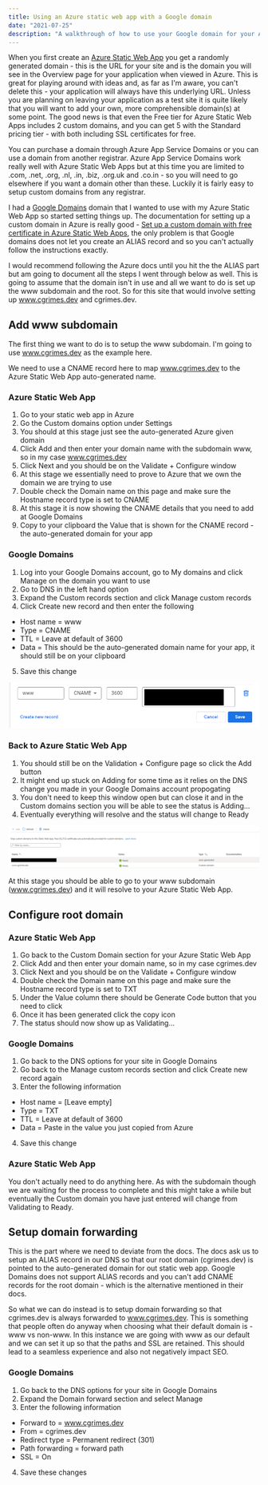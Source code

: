 ```yaml
---
title: Using an Azure static web app with a Google domain
date: "2021-07-25"
description: "A walkthrough of how to use your Google domain for your Azure static web app"
---
```


When you first create an [Azure Static Web App](https://azure.microsoft.com/en-gb/services/app-service/static/) you get a randomly generated domain - this is the URL for your site and is the domain you will see in the Overview page for your application when viewed in Azure. This is great for playing around with ideas and, as far as I'm aware, you can't delete this - your application will always have this underlying URL. Unless you are planning on leaving your application as a test site it is quite likely that you will want to add your own, more comprehensible domain(s) at some point. The good news is that even the Free tier for Azure Static Web Apps includes 2 custom domains, and you can get 5 with the Standard pricing tier - with both including SSL certificates for free.

You can purchase a domain through Azure App Service Domains or you can use a domain from another registrar. Azure App Service Domains work really well with Azure Static Web Apps but at this time you are limited to .com, .net, .org, .nl, .in, .biz, .org.uk and .co.in - so you will need to go elsewhere if you want a domain other than these. Luckily it is fairly easy to setup custom domains from any registrar.

I had a [Google Domains](https://domains.google/) domain that I wanted to use with my Azure Static Web App so started setting things up. The documentation for setting up a custom domain in Azure is really good - [Set up a custom domain with free certificate in Azure Static Web Apps](https://docs.microsoft.com/en-us/azure/static-web-apps/custom-domain?tabs=azure-dns), the only problem is that Google domains does not let you create an ALIAS record and so you can't actually follow the instructions exactly.

I would recommend following the Azure docs until you hit the the ALIAS part but am going to document all the steps I went through below as well. This is going to assume that the domain isn't in use and all we want to do is set up the www subdomain and the root. So for this site that would involve setting up www.cgrimes.dev and cgrimes.dev.

## Add www subdomain

The first thing we want to do is to setup the www subdomain. I'm going to use www.cgrimes.dev as the example here.

We need to use a CNAME record here to map www.cgrimes.dev to the Azure Static Web App auto-generated name.

### Azure Static Web App

1. Go to your static web app in Azure
2. Go the Custom domains option under Settings
3. You should at this stage just see the auto-generated Azure given domain
4. Click Add and then enter your domain name with the subdomain www, so in my case www.cgrimes.dev
5. Click Next and you should be on the Validate + Configure window
6. At this stage we essentially need to prove to Azure that we own the domain we are trying to use
7. Double check the Domain name on this page and make sure the Hostname record type is set to CNAME
8. At this stage it is now showing the CNAME details that you need to add at Google Domains
9. Copy to your clipboard the Value that is shown for the CNAME record - the auto-generated domain for your app

### Google Domains

1. Log into your Google Domains account, go to My domains and click Manage on the domain you want to use
2. Go to DNS in the left hand option
3. Expand the Custom records section and click Manage custom records
4. Click Create new record and then enter the following
- Host name = www
- Type = CNAME
- TTL = Leave at default of 3600
- Data = This should be the auto-generated domain name for your app, it should still be on your clipboard
5. Save this change

![Google Domains subdomain](./wwwsubdomainexample.png)

### Back to Azure Static Web App

1. You should still be on the Validation + Configure page so click the Add button
2. It might end up stuck on Adding for some time as it relies on the DNS change you made in your Google Domains account propogating
3. You don't need to keep this window open but can close it and in the Custom domains section you will be able to see the status is Adding...
4. Eventually everything will resolve and the status will change to Ready

![Azure static app subdomain ready](./subdomainready.png)

At this stage you should be able to go to your www subdomain (www.cgrimes.dev) and it will resolve to your Azure Static Web App.

## Configure root domain

### Azure Static Web App

1. Go back to the Custom Domain section for your Azure Static Web App
2. Click Add and then enter your domain name, so in my case cgrimes.dev
3. Click Next and you should be on the Validate + Configure window
4. Double check the Domain name on this page and make sure the Hostname record type is set to TXT
5. Under the Value column there should be Generate Code button that you need to click
6. Once it has been generated click the copy icon
7. The status should now show up as Validating...

### Google Domains

1. Go back to the DNS options for your site in Google Domains
2. Go back to the Manage custom records section and click Create new record again
3. Enter the following information
- Host name = [Leave empty]
- Type = TXT
- TTL = Leave at default of 3600
- Data = Paste in the value you just copied from Azure
4. Save this change

### Azure Static Web App

You don't actually need to do anything here. As with the subdomain though we are waiting for the process to complete and this might take a while but eventually the Custom domain you have just entered will change from Validating to Ready.

## Setup domain forwarding

This is the part where we need to deviate from the docs. The docs ask us to setup an ALIAS record in our DNS so that our root domain (cgrimes.dev) is pointed to the auto-generated domain for out static web app. Google Domains does not support ALIAS records and you can't add CNAME records for the root domain - which is the alternative mentioned in their docs.

So what we can do instead is to setup domain forwarding so that cgrimes.dev is always forwarded to www.cgrimes.dev. This is something that people often do anyway when choosing what their default domain is - www vs non-www. In this instance we are going with www as our default and we can set it up so that the paths and SSL are retained. This should lead to a seamless experience and also not negatively impact SEO.

### Google Domains

1. Go back to the DNS options for your site in Google Domains
2. Expand the Domain forward section and select Manage
3. Enter the following information
- Forward to = www.cgrimes.dev
- From = cgrimes.dev
- Redirect type = Permanent redirect (301)
- Path forwarding = forward path
- SSL = On
4. Save these changes
